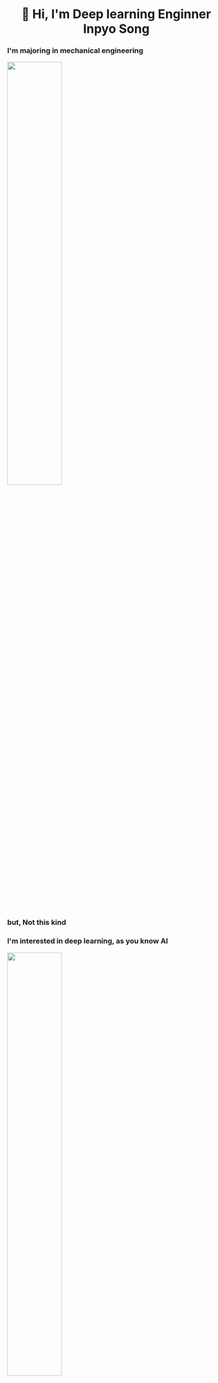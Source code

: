 <div align="center"><h1>👋 Hi, I'm Deep learning Enginner Inpyo Song </h1></div>

### I'm majoring in mechanical engineering

<img src="https://user-images.githubusercontent.com/104220612/169701724-99c844b2-46ff-4dc9-8bc3-8dac9cbf0174.gif" width="50%" height="50%"/>

### but, Not this kind


### I'm interested in deep learning, as you know AI
<img src="https://user-images.githubusercontent.com/104220612/169701922-c39d3e88-045d-49aa-8489-29eb9bf63b19.gif" width="50%" height="50%"/>

<div align="center"><h1>🛠️Tech Stack🛠️</h1></div>

<div align="center"><h3>Techs that I'm confidence to use</h3></div>

<p align="center">
<img src="https://img.shields.io/badge/Python-3766AB?style=flat-square&logo=Python&logoColor=white" height="30px" width="100px"/></a>
<img src="https://img.shields.io/badge/PyTorch-EE4C2C?style=flat-square&logo=PyTorch&logoColor=white" height="30px" width="100px"/></a>
<img src="https://img.shields.io/badge/TensorFlow-FF6F00?style=flat-square&logo=TensorFlow&logoColor=white" height="30px" width="100px"/></a>
<img src="https://img.shields.io/badge/Django-092E20?style=flat-square&logo=Django&logoColor=white" height="30px" width="100px"/></a>
</p>  

<p align="center">
<img src="https://img.shields.io/badge/github-181717?style=for-the-badge&logo=github&logoColor=white" height="30px" width="100px"/>
<img src="https://img.shields.io/badge/git-F05032?style=for-the-badge&logo=git&logoColor=white" height="30px" width="100px"/>
<img src="https://img.shields.io/badge/Arduino-00979D?style=for-the-badge&logo=Arduino&logoColor=white" height="30px" width="100px"/>
</p>

<div align="center"><h3>Techs that I use at least once</h3></div>

<p align="center">
<img src="https://img.shields.io/badge/C-A8B9CC?style=for-the-badge&logo=C&logoColor=white" height="30px" width="100px">
</p>





# 🔭 I’m currently working on ...
### Reasearching at SKKU Intelligent and Interactive Systems Lab


# 🌱 I’m currently learning ...
### How to adopt deep learning on real world  


# 📫 How to reach me: ...
inpyosong.deep@gmail.com
